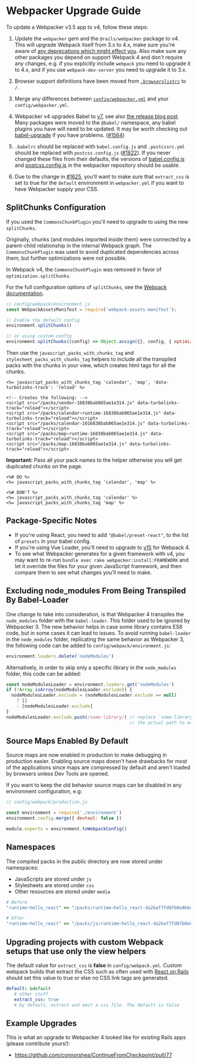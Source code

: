 # Webpacker Upgrade Guide


To update a Webpacker v3.5 app to v4, follow these steps:

1. Update the `webpacker` gem and the `@rails/webpacker` package to v4. This will upgrade Webpack itself from 3.x to 4.x, make sure you're aware of [any deprecations which might effect you](https://webpack.js.org/migrate/4/). Also make sure any other packages you depend on support Webpack 4 and don't require any changes, e.g. if you explicitly include `webpack` you need to upgrade it to 4.x, and if you use `webpack-dev-server` you need to upgrade it to 3.x.

2. Browser support definitions have been moved from [`.browserslistrc`](../lib/install/config/.browserslistrc) to `/`.

3. Merge any differences between [`config/webpacker.yml`](../lib/install/config/webpacker.yml) and your `config/webpacker.yml`.

4. Webpacker v4 upgrades Babel to [v7](https://babeljs.io/docs/en/v7-migration), see also [the release blog post](https://babeljs.io/blog/2018/08/27/7.0.0). Many packages were moved to the `@babel/` namespace, any babel plugins you have will need to be updated. It may be worth checking out [babel-upgrade](https://github.com/babel/babel-upgrade) if you have problems. ([#1564](https://github.com/rails/webpacker/pull/1564))

5. `.babelrc` should be replaced with `babel.config.js` and `.postcssrc.yml` should be replaced with `postcss.config.js` ([#1822](https://github.com/rails/webpacker/pull/1822)). If you never changed these files from their defaults, the versions of [babel.config.js](../lib/install/config/babel.config.js) and [postcss.config.js](../lib/install/config/postcss.config.js) in the webpacker repository should be usable.

6. Due to the change in [#1625](https://github.com/rails/webpacker/pull/1625), you'll want to make sure that `extract_css` is set to true for the `default` environment in `webpacker.yml` if you want to have Webpacker supply your CSS.

## SplitChunks Configuration

If you used the `CommonsChunkPlugin` you'll need to upgrade to using the new `splitChunks`.

Originally, chunks (and modules imported inside them) were connected by a parent-child relationship in the internal Webpack graph. The `CommonsChunkPlugin` was used to avoid duplicated dependencies across them, but further optimizations were not possible.

In Webpack v4, the `CommonsChunkPlugin` was removed in favor of `optimization.splitChunks`.

For the full configuration options of `splitChunks`, see the [Webpack documentation](https://webpack.js.org/plugins/split-chunks-plugin/).

```js
// config/webpack/environment.js
const WebpackAssetsManifest = require('webpack-assets-manifest');

// Enable the default config
environment.splitChunks()

// or using custom config
environment.splitChunks((config) => Object.assign({}, config, { optimization: { splitChunks: false }}))
```

Then use the `javascript_packs_with_chunks_tag` and `stylesheet_packs_with_chunks_tag` helpers to include all the transpiled
packs with the chunks in your view, which creates html tags for all the chunks.

```erb
<%= javascript_packs_with_chunks_tag 'calendar', 'map', 'data-turbolinks-track': 'reload' %>

<!-- Creates the following: -->
<script src="/packs/vendor-16838bab065ae1e314.js" data-turbolinks-track="reload"></script>
<script src="/packs/calendar~runtime-16838bab065ae1e314.js" data-turbolinks-track="reload"></script>
<script src="/packs/calendar-1016838bab065ae1e314.js" data-turbolinks-track="reload"></script>
<script src="/packs/map~runtime-16838bab065ae1e314.js" data-turbolinks-track="reload"></script>
<script src="/packs/map-16838bab065ae1e314.js" data-turbolinks-track="reload"></script>
```

**Important:** Pass all your pack names to the helper otherwise you will get duplicated chunks on the page.

```erb
<%# DO %>
<%= javascript_packs_with_chunks_tag 'calendar', 'map' %>

<%# DON'T %>
<%= javascript_packs_with_chunks_tag 'calendar' %>
<%= javascript_packs_with_chunks_tag 'map' %>
```

## Package-Specific Notes

- If you're using React, you need to add `"@babel/preset-react"`, to the list of `presets` in your babel config.
- If you're using Vue Loader, you'll need to upgrade to [v15](https://vue-loader.vuejs.org/migrating.html) for Webpack 4.
- To see what Webpacker generates for a given framework with v4, you may want to re-run `bundle exec rake webpacker:install:FRAMEWORK` and let it override the files for your given JavaScript framework, and then compare them to see what changes you'll need to make.

## Excluding node_modules From Being Transpiled By Babel-Loader

One change to take into consideration, is that Webpacker 4 transpiles the
`node_modules` folder with the `babel-loader`. This folder used to be ignored by
Webpacker 3. The new behavior helps in case some library contains ES6 code, but in
some cases it can lead to issues. To avoid running `babel-loader` in the
`node_modules` folder, replicating the same behavior as Webpacker 3, the
following code can be added to `config/webpack/environment.js`:

```javascript
environment.loaders.delete('nodeModules')
```

Alternatively, in order to skip only a specific library in the `node_modules`
folder, this code can be added:

```javascript
const nodeModulesLoader = environment.loaders.get('nodeModules')
if (!Array.isArray(nodeModulesLoader.exclude)) {
  nodeModulesLoader.exclude = (nodeModulesLoader.exclude == null)
    ? []
    : [nodeModulesLoader.exclude]
}
nodeModulesLoader.exclude.push(/some-library/) // replace `some-library` with
                                               // the actual path to exclude
```

## Source Maps Enabled By Default

Source maps are now enabled in production to make debugging in production easier. Enabling source maps doesn't have drawbacks for most of the applications since maps are compressed by default and aren't loaded by browsers unless Dev Tools are opened.

If you want to keep the old behavior source maps can be disabled in any environment configuration, e.g:

```js
// config/webpack/production.js

const environment = require('./environment')
environment.config.merge({ devtool: false })

module.exports = environment.toWebpackConfig()
```

## Namespaces

The compiled packs in the public directory are now stored under namespaces:

- JavaScripts are stored under `js`
- Stylesheets are stored under `css`
- Other resources are stored under `media`

```rb
# Before
"runtime~hello_react" => "/packs/runtime~hello_react-da2baf7fd07b0e8b6d17.js"

# After
"runtime~hello_react" => "/packs/js/runtime~hello_react-da2baf7fd07b0e8b6d17.js"
```

## Upgrading projects with custom Webpack setups that use only the view helpers
The default value for `extract_css` is **false** in `config/webpack.yml`. Custom webpack builds that extract the CSS such as often used with [React on Rails](https://github.com/shakacode/react_on_rails) should set this value to true or else no CSS link tags are generated.

  ```yml
  default: &default
     # other stuff
     extract_css: true
     # by default, extract and emit a css file. The default is false
  ```

## Example Upgrades

This is what an upgrade to Webpacker 4 looked like for existing Rails apps (please contribute yours!):

- https://github.com/connorshea/ContinueFromCheckpoint/pull/77
